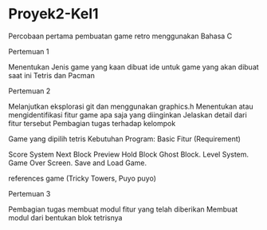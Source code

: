 # Proyek2-Kel1
Percobaan pertama pembuatan game retro menggunakan Bahasa C

Pertemuan 1

Menentukan Jenis game yang kaan dibuat
ide untuk game yang akan dibuat saat ini Tetris dan Pacman

Pertemuan 2

Melanjutkan eksplorasi git dan menggunakan graphics.h Menentukan atau mengidentifikasi fitur game apa saja yang diinginkan Jelaskan detail dari fitur tersebut Pembagian tugas terhadap kelompok

Game yang dipilih tetris Kebutuhan Program: Basic Fitur (Requirement)

Score System
Next Block Preview
Hold Block
Ghost Block.
Level System.
Game Over Screen.
Save and Load Game.

references game (Tricky Towers, Puyo puyo)

Pertemuan 3

Pembagian tugas membuat modul fitur yang telah diberikan 
Membuat modul dari bentukan blok tetrisnya
